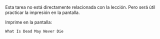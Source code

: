 
Esta tarea no está directamente relacionada con la lección. Pero será útil practicar la impresión en la pantalla.

Imprime en la pantalla:

```text
What Is Dead May Never Die
```
